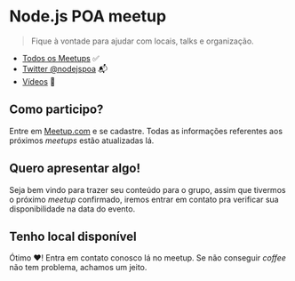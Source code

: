 # Node.js POA meetup
> Fique à vontade para ajudar com locais, talks e organização.

* [Todos os Meetups](./meetups) :white_check_mark:
* [Twitter @nodejspoa](http://twitter.com/nodejspoa) :mailbox_with_mail:
* [Vídeos](https://www.youtube.com/channel/UCwR1Dr3fjGAdoG5xS3Qslmg) :vhs:

## Como participo?

Entre em [Meetup.com](http://www.meetup.com/pt-BR/Node-js-Porto-Alegre-Meetup/) e se cadastre. Todas as informações referentes aos próximos _meetups_ estão atualizadas lá.

## Quero apresentar algo!

Seja bem vindo para trazer seu conteúdo para o grupo, assim que tivermos o próximo _meetup_ confirmado, iremos entrar em contato pra verificar sua disponibilidade na data do evento.

## Tenho local disponível

Ótimo :heart:! Entra em contato conosco lá no meetup. Se não conseguir _coffee_ não tem problema, achamos um jeito.
